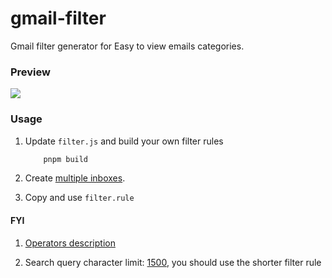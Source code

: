 # gmail-filter

Gmail filter generator for Easy to view emails categories.

### Preview

![](https://cdn.jsdelivr.net/gh/fz6m/Private-picgo@moe-2021/img/20220531051617.png)

### Usage

1. Update `filter.js` and build your own filter rules

    ```bash
        pnpm build
    ```

2. Create [multiple inboxes](https://support.google.com/mail/answer/9694882?hl=en).

3. Copy and use `filter.rule` 

#### FYI

1. [Operators description](https://support.google.com/mail/answer/7190?hl=en)

2. Search query character limit: [1500](https://webapps.stackexchange.com/questions/2775/is-there-a-limit-to-how-many-items-a-filter-can-search-for-in-gmail), you should use the shorter filter rule

